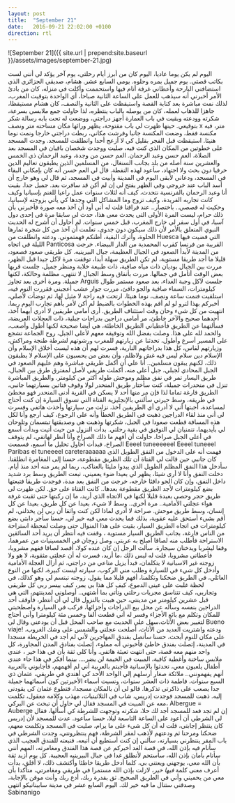 ```yaml
---
layout: post
title:  "September 21"
date:   2016-09-21 22:02:00 +0100
direction: rtl
---
```


![September 21]({{ site.url | prepend:site.baseurl }}/assets/images/september-21.jpg)



اليوم لم يكن يوما عاديا، اليوم كان من أبرز أيام رحلتي، يوم آخر يؤكد لي أنني لست بكاتب قصتي. يوم جميل بمره وحلوه. يومي السابع عشر.
هشام، صديقي الجزائري الذي استضافني البارحة وأعطاني غرفة أنام فيها واستحممت وأكلت في منزله، كان من بادئ الأمر أخبرني أنه سيذهب للعمل على الساعة الثانية صباحا، أي الواحدة بتوقيت المغرب، لذلك نمت مباشرة بعد كتابة القصة واستيقظت على الثانية والنصف، كان هشام مستيقظا، جاهزا للذهاب لعمله، كان من يوصله بالباب ينتظره، لذا حاولت جمع ملابسي بسرعة، شكرته وودعته وبقيت في باب العمارة أجهز دراجتي، ووضعت له تحت بابه رسالة شكر بتوقيعي. حينها ظهرت لي باب مفتوحة، يظهر ورائها مكان مساحته متر ونصف x متر، فيه مكنسة فقط، وضعت المكنسة جانبا وفرشت مكاني، ربطت دراجتي خارجا ونمت نوما هنيئا. استيقظت قبل الفجر بقليل كي لا أزعج أحدا وانطلقت للمسجد. وجدت المسجد على خطوتين من المكان الذي كنت فيه، صليت ووجدت شخصان باقيان في المسجد بعد الصلاة، العم حسن وعبد الرحمان.
العم حسن من وجدة، وعبد الرحمان ذي الخمس والعشرين سنة أصله من بلد بجانب السنغال، من المسلمين الذين يطبقون تعاليم الدين حرفيا دون بحث ولا اجتهاد، سأعود لهذه النقطة.
قال لي العم حسن أنه كان بإمكاني البقاء في المسجد، ودعاني لأبقى اليوم في المدينة وأبيت في المسجد، ثم قال لي وهو خارج أن أسد الباب عند خروجي وفي الظهر يفتح لي إن لم أكن قد سافرت بعد. جميل جدا.
بقيت أنا وعبد الرحمان بالفرنسية نتحدث، كيف أنه لثلاث سنوات عمل راعيا للغنم بإسبانيا وكيف كانت تجاربه الفريدة، وكيف تزوج وما المشاكل التي وجدها كي يأتي بزوجته لإسبانيا، وحكيت له قصصي.. باختصار.. عند فراقنا قلت له أني أود أن آخذ معه صورة فأخبرني بأن ذلك حرام، ليست المرة الأولى التي يحدث معي هذا، حدث لي سابقا مرة في إحدى دول آسيا، في أول سفر لي خارج المغرب، قبل خمس سنوات.
لم أحاول أن أشرح له الحديث النبوي المتعلق بالأمر لأن ذلك سيكون دون جدوى، تعلمت أن آخذ من كل شجرة ثمارها الحلوة، وأترك البقية، أظنكم فهمتموني.
ودعته وانطلقت من
Huesca
التي قضيت فيها الليلة في اتجاه
Panticosa
القريبة من فرنسا كقرب المحمدية من الدار البيضاء.
خرجت من المدينة لأبدأ الصعود في الجبال العظيمة، جبال البيرينيه.
كل طريقي صعود فصعود، قليلا ما أجد طريقا مستوية، لم تكن الطريق سهلة أبدا، توقفت مرة لآكل جيدا قبل الظهر، مررت بين الجبال بوديان ذات مياه صافية، ذات طبيعة خلابة ومنظر جميل، جلست قربها بعض الوقت أتأمل في جمالها. مررت بأنفاق وسط الجبال لا تنتهي، مظلمة وحالكة، لكنها جميلة. ومرة أخرى بعد تجاوز
Arguis
جلست لآكل وجبة الغداء، بعد صعود مستمر طوال كيلومترات، السماء صافية والجو دافئ، مررت جوار عشب أعجبني فقررت النوم فيه، استلقيت فنمت ساعة ونصف، نوما هنيئا، ارتحت فيه راحة لا مثيل لها، ثم توضأت لأصلي، أخبركم بهذا لترو لو لم أقم بهذه الخطوات بالضبط لم أكن لأمر بأهم تجارب اليوم ربما. انتهيت من كل شيء وحان وقت استئناف الطريق. أرى أمامي طريقين لا أدري أيهما آخذ، أحدهما صحيح والآخر خاطئ، مر أمامي دراجين بدراجات جبلية، ذات العجلات العريضة، فسألتهما عن الطريق فأعطياني الطريق الخاطئة، هي أيضا صحيحة لكنها أطول وأصعب، والحمد لله على هذا. وصلت بفضل الله وتوفيقه معهم لأعلى الجبل، روح الجماعة تشجع على المسير أسرع وأطول، تحدثنا عن زيارتهم للمغرب ورشوتهم لشرطة طنجة ومراكش، وزيارتهم لفاس، كل هذا بدراجاتهم النارية، فسرت لهم أن هذه ليست أخلاق الإسلام وأن الإسلام دين سلام ليس فيه غش ولاظلم، وأن بعض من يحسبون على الإسلام لا يطبقون ذلك، لكنهم يبقون مسلمين.. أنا علي أن أكمل طريقي مباشرة وهم عليهم الصعود في الجبل المحادي لجبلي، جبل أعلى منه، أكملت طريقي لأصل لمفترق طرق بين الجبال، طريق اليسار تمر في نفق مظلم وموحش طوله أكثر من كيلومتر. والطريق المباشرة تنزل في منحدرات جميلة، كنت سأختار طريق المنحدر لولا وقوف فتاتين بسيارتهما جانبي، الطريق فارغة تماما لذا فإن مر منها أحد لا يسكن في القرية أدنى المنحدر فهو مخطئ في طريقه، وسط حيرتي سألتني بالإنجليزية الفتاة التي تسوق السيارة إن كنت أحتاج لمساعدة، أجبتها أني لا أدري أي الطريقين آخذ، نزلت من سيارتها وأخذت هاتفي وفسرت لي أني منذ لقاء الدراجين ذهبت في الطريق الخطأ وأنه علي الرجوع، كيف أرجع وأنا لكل هذه المسافة قطعت صعودا في الجبل، شكرتها وذهبت هي وصديقتها تبتسمان وتلوحان لي بأيديهما، تتمنيان لي التوفيق في بقية رحلتي. بدأت النزول من حيث أتيت وبدأت أسمع في أعلى الجبل صراخا، حاولت أن أفهم ما ذلك الصراخ وأنا أنظر لهاتفي، لم يتوقف الصراخ، فبدأت أحاول تحليل ما أسمع، فسمعت
Eeeel tuneeeeeel
Eeeel tuneeel
Paribas el tuneeeel careteraaaaaa
فهمت أنه علي الدخول من النفق الطويل الذي كان جانبي حين قالت لي الفتاة أن تلك الطريق مقطوعة، حسنا إلى المغامرة انطلقنا. سأدخل هذا النفق المظلم الطويل الذي يبدوا مليئا بالعناكب، ربما لم يمر منه أحد منذ أيام. دخلت النفق وأنا لا أرى شيئا، يظهر لي بعيدا ضوء يعميني، تبعت الطريق وسط برد شديد داخل النفق، وإن كان الجو دافئا خارجه، خرجت من النفق بعد مدة، فوجدت طريقا فتبعتها بضع كيلومترات لأجد الطريق مقطوعة بعدها.. كانت الفتاة على حق. لكن ظهرت لي طريق حجر وحصى بعيدة قليلا لكنها في الاتجاه الذي أريد، ما إن ركبتها حتى ثقبت غرفة هواء عجلتي الأمامية.. مرة أخرى.. وسط لا شيء، بعيدا عن كل طريق، بعيدا عن كل إنسان، وسط طريق موحش.
صراحة لا أدري لماذا لكن كنت واثقا أن ربي لن يخذلني، لم أقم بشيء أستحق عليه عقوبة، بذلك فما يحدث معي فيه خير لي، حسنا سأجر دابتي بضع كيلومترات في اتجاه الطريق السيار، بقيت على هذا المنوال حتى وصلت لمحطة استراحة من الناس فارغة، بجانب الطريق السيار مستوية ، وقفت فيه أنتظر أن يريد أحد السائقين الاستراحة فأطلب منه لصاقا أصلح به عربتي. وصل زوجان في الخمسينيات من عمرهما، وقفا ليشربا ويدخنان سيجارة. سألت الرجل إن كان عنده كولا، أقصد لصاقا ففهم مشروبا، فأعطاني مشروبا، قلت له ليس ذلك ،ما أريد، فسرت له أن عجلتي مثقوبة، لا هو ولا زوجته غير الاسبانية لا يتكلمان، فبدأ يزيل متاعي من دراجتي، ثم أزال العجلة الأمامية وأدخل كل شيء في للسيارة وطلب مني الركوب، سيارته ليست كبيرة، لكنها من النوع العائلي، في الطريق ضحكنا وتكلمنا، أفهم قليلا مما يقول، زوجته تبتسم لي وهو كذلك، في لحظة غلبت على عيني الدموع، كيف كل هذا بي يمر، كيف ييسر ربي كل طريقي وتجاربي، كيف تتناسق مجريات رحلتي وتأتي بما أشتهي..
أوصلوني لمدينتهم، التي هي قبل عشرين كيلومتر من مدينتي، حين هببت بالنزول قال لي أن أنتظر، فأوقف أحد الدراجين بنفسه وسأله عن محل بيع الدراجات وأجزائها، فركب في السيارة واصطحبتي للمكان وتكلم مع بائع الأجزاء وفسر له أني قطعت ألفا وخمس مئة كيلومترا وأني أحتاج لتغيير بعض الأثاث،سهل علي الحديث مع صاحب المحل قبل أن يودعني وقال لي
Bueno viaje!
ودعته واشتريت العديد من الأثاث، أصلحت عجلتي والشمس على وشك الغروب، على مكان للنوم أبحث، حسنا سأتصل بفندق المهاجرين لأني لم أجد في الخريطة مسجدا في المدينة، إتصلت بفندق خاطئ فأخبوني أنه مملوء، إتصلت بفنادق المدن المجاورة، كل واحد منهم معه قصة، حتى انتهت تعبئة هاتفي. وأنا كلي ثقة بأن في هذا خير ، عندي ملابس ساخنة وأغطية كافية، المبيت في الخيمة لن يضر....
بينما أفكر في هذا جاء عندي أطفال يلعبون معي، تحدثوا بالإسبانية فأجبتم بالعربية أني لم أفهمهم، فأجابوني بالعربية أنهم يفهمونني.. ملائكة صغار أرسلهم إلي الواحد الأحد كي أهتدي في طريقي، عثمان ذي السبع سنوات، فاطمة ذات العشر سنوات، ونسيت أسماء الأخيرتين كون أسمائهما جميلة جدا يصعب على ذاكرتي تذكرها. قالو لي أن بالمكان مسجدا، فتطوع عثمان كي يقودني إليه. ذهبت للمسجد فوجدت إدريس، شاب في الثلاثينيات، مهذب وكلامه معقول، تكلمت معه عن المبيت في المسجد فقال لي حاول أن تبحث عن البركي،
Albergue = Auberge
إن لم تجد فعد للمسجد أجد لك حلا، شكرته وتوجهت للشرطة كي أسألها، فقال لي الشرطي أن أعود على الساعة التاسعة ليلا، حسنا سأعود.
عدت للمسجد لأن إدريس كان ينتظر إجابتي، قلت له أن كل شيء على ما يرام، صليت في المسجد وتكلمت معهم، ضحكنا ومرحنا ثم ودعتهم لأذهب لمقر الشرطة، فهم ينتظرونني، وجدت الشرطي في باب المقر ينتظرني بسيارته، سألني إن كنت أستطيع أن أتبعه، فتبعته للفندق العجيب الذي سأنام فيه بإذن الله، في قصة الغد أخبركم عن قصة هذا الفندق ومغامرته، المهم أنني سأنام بأمان بإذن الله، سأستحم لأنطلق غدا في جبال البيرينيه العجيبة.
كل يوم أزيد ثقة بأن الله معي، يوجهني ويعتني بي، كلما أدخل طريقا خاطئا وأكتشف ذلك، لا أقلق، بدأت أعرف معنى كلمة *فيها خير*، لازلت بإذن الله مستمرا في طريقي ومغامرتي، متأكدا بأن معي من يحميني وأني في الطريق الصحيح. ثق بقدرة ربك، أدع ربك وأنت موقن بالإجابة، وصدقني ستنال ما فيه خير لك.
اليوم السابع عشر في مدينة سابينانيكو انتهى
Sabinanigo
